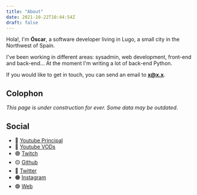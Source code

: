 ```yaml
---
title: "About"
date: 2021-10-22T10:44:54Z
draft: false
---
```


Hola!, I'm **Óscar**, a software developer living in Lugo, a small city in the Northwest of Spain.

I've been working in different areas: sysadmin, web development, front-end and back-end... At the moment I'm writing a lot of back-end Python.

If you would like to get in touch, you can send an email to **x@x.x**.

## Colophon

*This page is under construction for ever. Some data may be outdated*.

## Social

- 🔴 [Youtube Principal](https://www.youtube.com/c/oscarmlage)
- 🔴 [Youtube VODs](https://www.youtube.com/channel/UCXOWqIc9Qh8nEBoxBVNnjyQ)
- 🟣 [Twitch](https://twitch.tv/oscarmlag)
- 🟡 [Github](https://github.com/oscarmlage)
- 🔵 [Twitter](https://twitter.com/oscarmlage)
- 🟠 [Instagram](https://instagram.com/oscarmlage)
- 🟢 [Web](https://oscarmlage.com)
